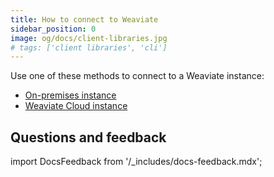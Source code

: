 ```yaml
---
title: How to connect to Weaviate
sidebar_position: 0
image: og/docs/client-libraries.jpg
# tags: ['client libraries', 'cli']
---
```


Use one of these methods to connect to a Weaviate instance:

- [On-premises instance](/developers/weaviate/connections/connect)
- [Weaviate Cloud instance](/developers/weaviate/connections/connect)

## Questions and feedback

import DocsFeedback from '/_includes/docs-feedback.mdx';

<DocsFeedback/>
